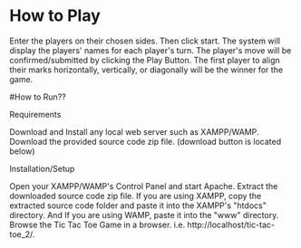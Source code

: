 # How to Play
  Enter the players on their chosen sides. Then click start.
  The system will display the players' names for each player's turn. The player's move will be confirmed/submitted by clicking the Play Button.
  The first player to align their marks horizontally, vertically, or diagonally will be the winner for the game.

#How to Run??

Requirements

  Download and Install any local web server such as XAMPP/WAMP.
  Download the provided source code zip file. (download button is located below)

Installation/Setup
  
  Open your XAMPP/WAMP's Control Panel and start Apache.
  Extract the downloaded source code zip file.
  If you are using XAMPP, copy the extracted source code folder and paste it into the XAMPP's "htdocs" directory. And If you are using WAMP, paste it into the "www"   directory.
  Browse the Tic Tac Toe Game in a browser. i.e. http://localhost/tic-tac-toe_2/.
